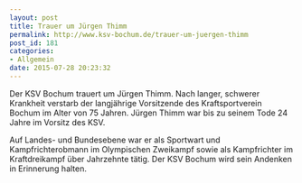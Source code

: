 ```yaml
---
layout: post
title: Trauer um Jürgen Thimm
permalink: http://www.ksv-bochum.de/trauer-um-juergen-thimm
post_id: 181
categories: 
- Allgemein
date: 2015-07-28 20:23:32
---
```


Der KSV Bochum trauert um Jürgen Thimm. Nach langer, schwerer Krankheit verstarb der langjährige Vorsitzende des Kraftsportverein Bochum im Alter von 75 Jahren. Jürgen Thimm war bis zu seinem Tode 24 Jahre im Vorsitz des KSV.

Auf Landes- und Bundesebene war er als Sportwart und Kampfrichterobmann im Olympischen Zweikampf sowie als Kampfrichter im Kraftdreikampf über Jahrzehnte tätig. Der KSV Bochum wird sein Andenken in Erinnerung halten.